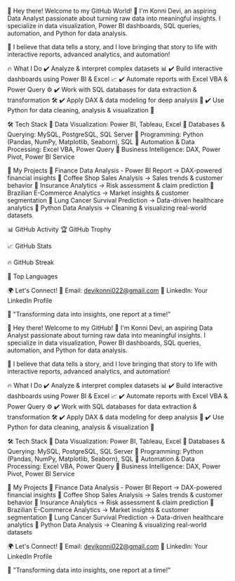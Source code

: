 👋 Hey there! Welcome to my GitHub World! 🚀
I'm Konni Devi, an aspiring Data Analyst passionate about turning raw data into meaningful insights. I specialize in data visualization, Power BI dashboards, SQL queries, automation, and Python for data analysis.

🌟 I believe that data tells a story, and I love bringing that story to life with interactive reports, advanced analytics, and automation!

🔥 What I Do
✔️ Analyze & interpret complex datasets 📊
✔️ Build interactive dashboards using Power BI & Excel 📈
✔️ Automate reports with Excel VBA & Power Query ⚙️
✔️ Work with SQL databases for data extraction & transformation 🛠️
✔️ Apply DAX & data modeling for deep analysis 📂
✔️ Use Python for data cleaning, analysis & visualization 🐍

🛠️ Tech Stack
🔹 Data Visualization: Power BI, Tableau, Excel
🔹 Databases & Querying: MySQL, PostgreSQL, SQL Server
🔹 Programming: Python (Pandas, NumPy, Matplotlib, Seaborn), SQL
🔹 Automation & Data Processing: Excel VBA, Power Query
🔹 Business Intelligence: DAX, Power Pivot, Power BI Service

🚀 My Projects
🔹 Finance Data Analysis - Power BI Report → DAX-powered financial insights
🔹 Coffee Shop Sales Analysis → Sales trends & customer behavior
🔹 Insurance Analytics → Risk assessment & claim prediction
🔹 Brazilian E-Commerce Analytics → Market insights & customer segmentation
🔹 Lung Cancer Survival Prediction → Data-driven healthcare analytics
🔹 Python Data Analysis → Cleaning & visualizing real-world datasets

📊 GitHub Activity
🏆 GitHub Trophy

📈 GitHub Stats

🔥 GitHub Streak

🌟 Top Languages

🌍 Let's Connect!
📧 Email: devikonni022@gmail.com
🔗 LinkedIn: Your LinkedIn Profile

🚀 "Transforming data into insights, one report at a time!"

👋 Hey there! Welcome to my GitHub! 🚀
I'm Konni Devi, an aspiring Data Analyst passionate about turning raw data into meaningful insights. I specialize in data visualization, Power BI dashboards, SQL queries, automation, and Python for data analysis.

🌟 I believe that data tells a story, and I love bringing that story to life with interactive reports, advanced analytics, and automation!

🔥 What I Do
✔️ Analyze & interpret complex datasets 📊
✔️ Build interactive dashboards using Power BI & Excel 📈
✔️ Automate reports with Excel VBA & Power Query ⚙️
✔️ Work with SQL databases for data extraction & transformation 🛠️
✔️ Apply DAX & data modeling for deep analysis 📂
✔️ Use Python for data cleaning, analysis & visualization 🐍

🛠️ Tech Stack
🔹 Data Visualization: Power BI, Tableau, Excel
🔹 Databases & Querying: MySQL, PostgreSQL, SQL Server
🔹 Programming: Python (Pandas, NumPy, Matplotlib, Seaborn), SQL
🔹 Automation & Data Processing: Excel VBA, Power Query
🔹 Business Intelligence: DAX, Power Pivot, Power BI Service

🚀 My Projects
🔹 Finance Data Analysis - Power BI Report → DAX-powered financial insights
🔹 Coffee Shop Sales Analysis → Sales trends & customer behavior
🔹 Insurance Analytics → Risk assessment & claim prediction
🔹 Brazilian E-Commerce Analytics → Market insights & customer segmentation
🔹 Lung Cancer Survival Prediction → Data-driven healthcare analytics
🔹 Python Data Analysis → Cleaning & visualizing real-world datasets

 
🌍 Let's Connect!
📧 Email: devikonni022@gmail.com
🔗 LinkedIn: Your LinkedIn Profile

🚀 "Transforming data into insights, one report at a time!"


